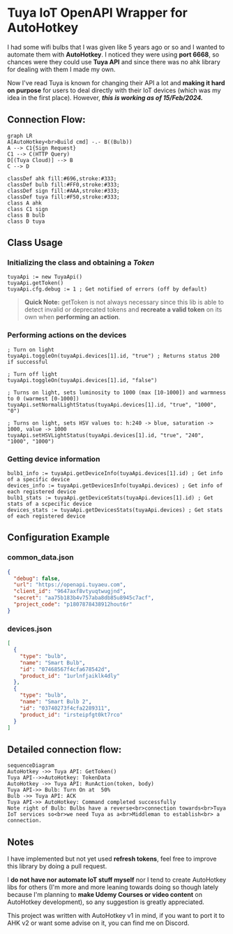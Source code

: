 # Tuya IoT OpenAPI Wrapper for AutoHotkey 

I had some wifi bulbs that I was given like 5 years ago or so and I wanted to automate them with **AutoHotkey**.
I noticed they were using **port 6668**, so chances were they could use **Tuya API** and since there was no ahk library for dealing with them I made my own.

Now I've read Tuya is known for changing their API a lot and __making it hard on purpose__ for users to deal directly with their IoT devices (which was my idea in the first place). However, ***this is working as of 15/Feb/2024.***

## Connection Flow:

```mermaid
graph LR
A[AutoHotkey<br>Build cmd] -.- B((Bulb))
A --> C1{Sign Request}
C1 --> C(HTTP Query)
D[(Tuya Cloud)] --> B
C --> D

classDef ahk fill:#696,stroke:#333;
classDef bulb fill:#FF0,stroke:#333;
classDef sign fill:#AAA,stroke:#333;
classDef tuya fill:#F50,stroke:#333;
class A ahk
class C1 sign
class B bulb
class D tuya
```

## Class Usage

### Initializing the class and obtaining a *Token*
```AutoHotkey
tuyaApi := new TuyaApi()
tuyaApi.getToken()
tuyaApi.cfg.debug := 1 ; Get notified of errors (off by default)
```
> **Quick Note:** getToken is not always necessary since this lib is able to detect invalid or deprecated tokens and **recreate a valid token** on its own when **performing an action**.

### Performing actions on the devices
```AutoHotkey
; Turn on light
tuyaApi.toggleOn(tuyaApi.devices[1].id, "true") ; Returns status 200 if successful

; Turn off light
tuyaApi.toggleOn(tuyaApi.devices[1].id, "false")

; Turns on light, sets luminosity to 1000 (max [10-1000]) and warmness to 0 (warmest [0-1000])
tuyaApi.setNormalLightStatus(tuyaApi.devices[1].id, "true", "1000", "0")

; Turns on light, sets HSV values to: h:240 -> blue, saturation -> 1000, value -> 1000
tuyaApi.setHSVLightStatus(tuyaApi.devices[1].id, "true", "240", "1000", "1000")
```

### Getting device information
```AutoHotkey
bulb1_info := tuyaApi.getDeviceInfo(tuyaApi.devices[1].id) ; Get info of a specific device
devices_info := tuyaApi.getDevicesInfo(tuyaApi.devices) ; Get info of each registered device
bulb1_stats := tuyaApi.getDeviceStats(tuyaApi.devices[1].id) ; Get stats of a scpecific device
devices_stats := tuyaApi.getDevicesStats(tuyaApi.devices) ; Get stats of each registered device
```

## Configuration Example
### common_data.json
```JSON
{
  "debug": false,
  "url": "https://openapi.tuyaeu.com",
  "client_id": "9647axf8vtyuqtwugjnd",
  "secret": "aa75b183b4v757aba8db85u8945c7acf",
  "project_code": "p1807878438912hout6r"
}
```

### devices.json
```JSON
[
  {
    "type": "bulb",
    "name": "Smart Bulb",
    "id": "07468567f4cfa678542d",
    "product_id": "1urlnfjaiklk4dly"
  },
  {
    "type": "bulb",
    "name": "Smart Bulb 2",
    "id": "03740273f4cfa2289311",
    "product_id": "irsteipfgt0kt7rco"
  }
]
```

## Detailed connection flow:
```mermaid
sequenceDiagram
AutoHotkey ->> Tuya API: GetToken()
Tuya API-->>AutoHotkey: TokenData
AutoHotkey ->> Tuya API: RunAction(token, body)
Tuya API->> Bulb: Turn On at  50%
Bulb ->> Tuya API: ACK
Tuya API->> AutoHotkey: Command completed successfully
Note right of Bulb: Bulbs have a reverse<br>connection towards<br>Tuya IoT services so<br>we need Tuya as a<br>Middleman to establish<br> a connection.
```

## Notes
I have implemented but not yet used **refresh tokens**, feel free to improve this library by doing a pull request.

I **do not have nor automate IoT stuff myself** nor I tend to create AutoHotkey libs for others (I'm more and more leaning towards doing so though lately because I'm planning to **make Udemy Courses or video content** on AutoHotkey development), so any suggestion is greatly appreciated.

This project was written with AutoHotkey v1 in mind, if you want to port it to AHK v2 or want some advise on it, you can find me on Discord.
